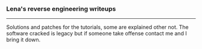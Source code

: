 ### Lena's reverse engineering writeups
---
Solutions and patches for the tutorials, some are explained other not.
The software cracked is legacy but if someone take offense contact me and I bring it down.